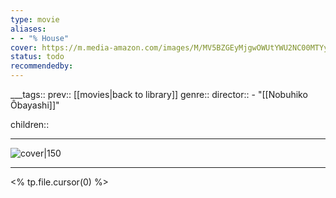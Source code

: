 ```yaml
---
type: movie
aliases:
- - "% House"
cover: https://m.media-amazon.com/images/M/MV5BZGEyMjgwOWUtYWU2NC00MTYyLTg5NDktMzFhNzI0OTFkNWMxXkEyXkFqcGc@._V1_SX300.jpg
status: todo
recommendedby:
---
```

___tags:: prev:: [[movies|back to library]]
genre::
director::   - "[[Nobuhiko Ôbayashi]]"

children::
___
![cover|150](https://m.media-amazon.com/images/M/MV5BZGEyMjgwOWUtYWU2NC00MTYyLTg5NDktMzFhNzI0OTFkNWMxXkEyXkFqcGc@._V1_SX300.jpg)
___
<% tp.file.cursor(0) %>
